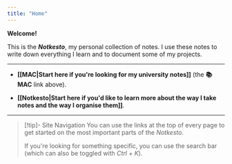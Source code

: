 ```yaml
---
title: "Home"
---
```


**Welcome!**

This is the _**Notkesto**_, my personal collection of notes. I use these notes to write down everything I learn and to document some of my projects.

---

- **[[MAC|Start here if you're looking for my university notes]]** (the **📚 MAC** link above).

- **[[Notkesto|Start here if you'd like to learn more about the way I take notes and the way I organise them]]**.

---

> [!tip]- Site Navigation
> You can use the links at the top of every page to get started on the most important parts of the _Notkesto_.
>
> If you're looking for something specific, you can use the search bar (which can also be toggled with _Ctrl + K_).

